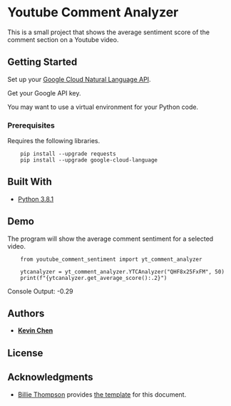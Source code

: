 # Youtube Comment Analyzer

This is a small project that shows the average sentiment score of the comment section on a Youtube video.

## Getting Started

Set up your [Google Cloud Natural Language API](https://cloud.google.com/natural-language/docs/quickstart-client-libraries).

Get your Google API key.

You may want to use a virtual environment for your Python code.

### Prerequisites

Requires the following libraries.

```
    pip install --upgrade requests
    pip install --upgrade google-cloud-language
```

## Built With

* [Python 3.8.1](https://www.python.org/downloads/release/python-381/)

## Demo

The program will show the average comment sentiment for a selected video.

```
    from youtube_comment_sentiment import yt_comment_analyzer

    ytcanalyzer = yt_comment_analyzer.YTCAnalyzer("QHF8x25FxFM", 50)
    print(f"{ytcanalyzer.get_average_score():.2}")
```

Console Output: -0.29

## Authors

* **[Kevin Chen](https://github.com/kkchen-dev)**

## License

## Acknowledgments

* [Billie Thompson](https://gist.github.com/PurpleBooth) provides [the template]((https://gist.github.com/PurpleBooth/109311bb0361f32d87a2)) for this document.
